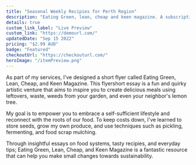 ```yaml
---
title: "Seasonal Weekly Recipies for Perth Region"
description: "Eating Green, lean, cheap and keen magazine. A subscription to a creative short recipe list with ingredients you can source for very cheap, with little waste and a lot of love to inspire your kitchen journy every week!"
details: true
custom_link_label: "Live Preview"
custom_link: "https://demourl.com/"
updatedDate: "Sep 15 2022"
pricing: "$2.99 AUD"
badge: "Featured"
checkoutUrl: "https://checkouturl.com/"
heroImage: "/itemPreview.png"
---
```


As part of my services, I've designed a short flyer called Eating Green, Lean, Cheap, and Keen Magazine. This flyershort essay is a fun and quirky artistic venture that aims to inspire you to create delicious meals using leftovers, waste, weeds from your garden, and even your neighbor's lemon tree.

My goal is to empower you to embrace a self-sufficient lifestyle and reconnect with the roots of our food. To keep costs down, I've learned to store seeds, grow my own produce, and use techniques such as pickling, fermenting, and food scrap mulching.

Through insightful essays on food systems, tasty recipies, and everyday tips; Eating Green, Lean, Cheap, and Keen Magazine is a fantastic resource that can help you make small changes towards sustainability. 

